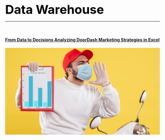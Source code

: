 <span style="color: #000000; font-size: 40px;"><strong>Data Warehouse</strong></span>

---

<span style="color: white;">Learn About My Projects</span>

#### [From Data to Decisions Analyzing DoorDash Marketing Strategies in Excel](/excel_project.md)
<img src="/images/excel_project_pic.PNG?raw=true"/>



